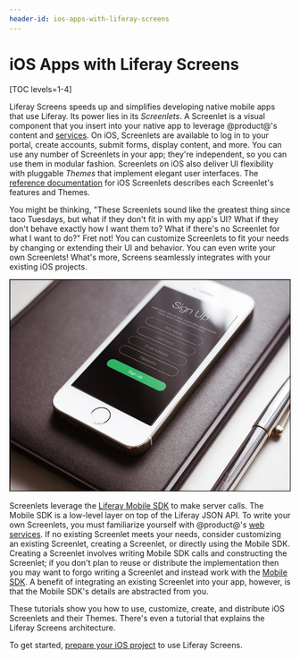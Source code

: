 ```yaml
---
header-id: ios-apps-with-liferay-screens
---
```


# iOS Apps with Liferay Screens

[TOC levels=1-4]

Liferay Screens speeds up and simplifies developing native mobile apps that use
Liferay. Its power lies in its *Screenlets*. A Screenlet is a visual component
that you insert into your native app to leverage @product@'s content and
[services](/docs/7-1/tutorials/-/knowledge_base/t/web-services). 
On iOS, Screenlets are available to log in to your portal, create accounts, 
submit forms, display content, and more. You can use any number of Screenlets in 
your app; they're independent, so you can use them in modular fashion. 
Screenlets on iOS also deliver UI flexibility with pluggable *Themes* that 
implement elegant user interfaces. The 
[reference documentation](/docs/7-1/reference/-/knowledge_base/r/screenlets-in-liferay-screens-for-ios) 
for iOS Screenlets describes each Screenlet's features and Themes. 

You might be thinking, "These Screenlets sound like the greatest thing since
taco Tuesdays, but what if they don't fit in with my app's UI? What if they
don't behave exactly how I want them to? What if there's no Screenlet for what I
want to do?" Fret not! You can customize Screenlets to fit your needs by
changing or extending their UI and behavior. You can even write your own
Screenlets! What's more, Screens seamlessly integrates with your existing iOS 
projects. 

![Figure 1: The Liferay Screens Sign Up Screenlet lets users create an account in the portal.](../../../images/screens-ios-intro.png)

Screenlets leverage the
[Liferay Mobile SDK](https://www.liferay.com/community/liferay-projects/liferay-mobile-sdk/overview)
to make server calls. The Mobile SDK is a low-level layer on top of the Liferay
JSON API. To write your own Screenlets, you must familiarize yourself with
@product@'s 
[web services](/docs/7-1/tutorials/-/knowledge_base/t/web-services). 
If no existing Screenlet meets your needs, consider customizing an existing
Screenlet, creating a Screenlet, or directly using the Mobile SDK. Creating a
Screenlet involves writing Mobile SDK calls and constructing the Screenlet; if
you don't plan to reuse or distribute the implementation then you may want to
forgo writing a Screenlet and instead work with the
[Mobile SDK](/docs/7-1/tutorials/-/knowledge_base/t/mobile-sdk). 
A benefit of integrating an existing Screenlet into your app, however, is that 
the Mobile SDK's details are abstracted from you. 

These tutorials show you how to use, customize, create, and distribute iOS 
Screenlets and their Themes. There's even a tutorial that explains the Liferay 
Screens architecture. 

To get started, 
[prepare your iOS project](/docs/7-1/tutorials/-/knowledge_base/t/preparing-ios-projects-for-liferay-screens)
to use Liferay Screens. 
